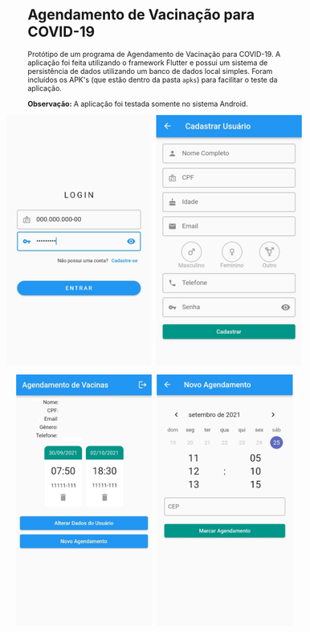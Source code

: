 # Agendamento de Vacinação para COVID-19

Protótipo de um programa de Agendamento de Vacinação para COVID-19. A aplicação foi feita utilizando o framework Flutter e possui um sistema de persistência de dados utilizando um banco de dados local simples. Foram incluídos os APK's (que estão dentro da pasta `apks`) para facilitar o teste da aplicação.

**Observação:** A aplicação foi testada somente no sistema Android.

<div style="display: flex; justify-content: center;">
<img src="assets/images/sign_in.jpg" alt="Sign In Screen" height="500px"/>
<img src="assets/images/sign_up.jpg" alt="Sign In Screen" height="500px" style="margin-left:10px"/>
</div>
<br>
<div style="display: flex; justify-content: center;">
<img src="assets/images/home.jpg" alt="Home Screen" height="500px"/>
<img src="assets/images/schedule.jpg" alt="Schedule Screen" height="500px" style="margin-left:10px"/>
</div>


